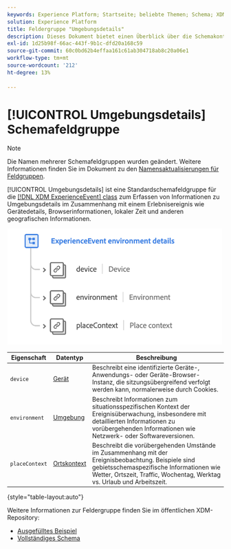 ```yaml
---
keywords: Experience Platform; Startseite; beliebte Themen; Schema; XDM; ExperienceEvent; Felder; Schemas; Schemas; Schema-Design; Feldergruppe; Feldergruppe; Umgebung; Umgebungsdetails;
solution: Experience Platform
title: Feldergruppe "Umgebungsdetails"
description: Dieses Dokument bietet einen Überblick über die Schemakontrollgruppe ExperienceEvent Environment Details .
exl-id: 1d25b98f-66ac-443f-9b1c-dfd20a168c59
source-git-commit: 60c0bd62b4effaa161c61ab304718ab8c20a06e1
workflow-type: tm+mt
source-wordcount: '212'
ht-degree: 13%

---
```



# [!UICONTROL Umgebungsdetails] Schemafeldgruppe

>[!NOTE]
>
>Die Namen mehrerer Schemafeldgruppen wurden geändert. Weitere Informationen finden Sie im Dokument zu den [Namensaktualisierungen für Feldgruppen](../name-updates.md).

[!UICONTROL Umgebungsdetails] ist eine Standardschemafeldgruppe für die [[!DNL XDM ExperienceEvent] class](../../classes/experienceevent.md) zum Erfassen von Informationen zu Umgebungsdetails im Zusammenhang mit einem Erlebnisereignis wie Gerätedetails, Browserinformationen, lokaler Zeit und anderen geografischen Informationen.

<img src="../../images/field-groups/environment-details.png" width="500" /><br />

| Eigenschaft | Datentyp | Beschreibung |
| --- | --- | --- |
| `device` | [Gerät](../../data-types/device.md) | Beschreibt eine identifizierte Geräte-, Anwendungs- oder Geräte-Browser-Instanz, die sitzungsübergreifend verfolgt werden kann, normalerweise durch Cookies. |
| `environment` | [Umgebung](../../data-types/environment.md) | Beschreibt Informationen zum situationsspezifischen Kontext der Ereignisüberwachung, insbesondere mit detaillierten Informationen zu vorübergehenden Informationen wie Netzwerk- oder Softwareversionen. |
| `placeContext` | [Ortskontext](../../data-types/place-context.md) | Beschreibt die vorübergehenden Umstände im Zusammenhang mit der Ereignisbeobachtung. Beispiele sind gebietsschemaspezifische Informationen wie Wetter, Ortszeit, Traffic, Wochentag, Werktag vs. Urlaub und Arbeitszeit. |

{style="table-layout:auto"}

Weitere Informationen zur Feldergruppe finden Sie im öffentlichen XDM-Repository:

* [Ausgefülltes Beispiel](https://github.com/adobe/xdm/blob/master/components/fieldgroups/experience-event/experienceevent-environment-details.example.1.json)
* [Vollständiges Schema](https://github.com/adobe/xdm/blob/master/components/fieldgroups/experience-event/experienceevent-environment-details.schema.json)
